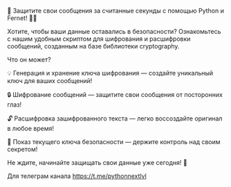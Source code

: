 🔐 Защитите свои сообщения за считанные секунды с помощью Python и Fernet! 🐍✨

Хотите, чтобы ваши данные оставались в безопасности? Ознакомьтесь с нашим удобным скриптом для шифрования и расшифровки сообщений, созданным на базе библиотеки cryptography.

Что он может?

💡 Генерация и хранение ключа шифрования — создайте уникальный ключ для ваших сообщений!

🔒 Шифрование сообщений — защитите свои сообщения от посторонних глаз!

🔓 Расшифровка зашифрованного текста — легко воссоздайте оригинал в любое время!

🔑 Показ текущего ключа безопасности — держите контроль над своим секретом!

Не ждите, начинайте защищать свои данные уже сегодня! 🚀

Для телеграм канала https://t.me/pythonnextlvl
